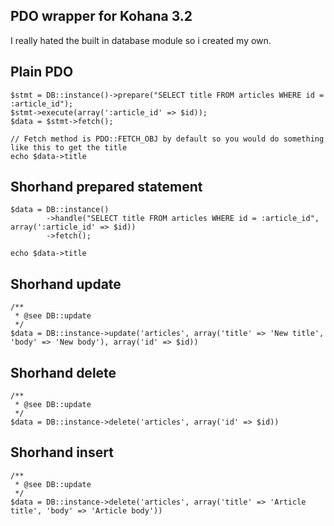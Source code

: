 PDO wrapper for Kohana 3.2
-------------

I really hated the built in database module so i created my own.


Plain PDO
-------------

    $stmt = DB::instance()->prepare("SELECT title FROM articles WHERE id = :article_id");
    $stmt->execute(array(':article_id' => $id));
    $data = $stmt->fetch();

    // Fetch method is PDO::FETCH_OBJ by default so you would do something like this to get the title
    echo $data->title

Shorhand prepared statement
-------------
    $data = DB::instance()
            ->handle("SELECT title FROM articles WHERE id = :article_id", array(':article_id' => $id))
            ->fetch();

    echo $data->title

Shorhand update
-------------

    /**
     * @see DB::update
     */
    $data = DB::instance->update('articles', array('title' => 'New title', 'body' => 'New body'), array('id' => $id))
    
Shorhand delete
-------------

    /**
     * @see DB::update
     */
    $data = DB::instance->delete('articles', array('id' => $id))
    
Shorhand insert
-------------

    /**
     * @see DB::update
     */
    $data = DB::instance->delete('articles', array('title' => 'Article title', 'body' => 'Article body'))
